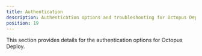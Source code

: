 ```yaml
---
title: Authentication
description: Authentication options and troubleshooting for Octopus Deploy including our internal provider, Active Directory, Azure AD, and GoogleApps.
position: 19
---
```

This section provides details for the authentication options for Octopus Deploy.
